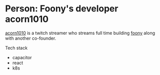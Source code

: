 # Person: Foony's developer acorn1010

[acorn1010] is a twitch streamer who streams full time building [foony] along with another co-founder.

Tech stack

- capacitor
- react
- k8s

[acorn1010]: https://www.twitch.tv/acorn1010
[foony]: https://foony.com/
